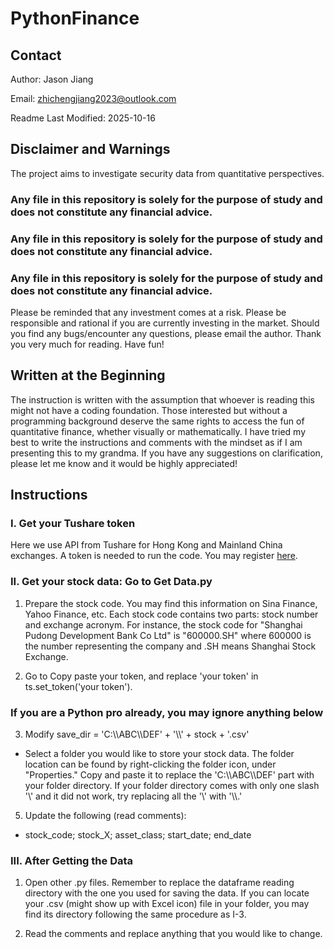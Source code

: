 # PythonFinance
## Contact
Author: Jason Jiang

Email: zhichengjiang2023@outlook.com

Readme Last Modified: 2025-10-16

## Disclaimer and Warnings

The project aims to investigate security data from quantitative perspectives. 

### Any file in this repository is solely for the purpose of study and does not constitute any financial advice. 

### Any file in this repository is solely for the purpose of study and does not constitute any financial advice. 

### Any file in this repository is solely for the purpose of study and does not constitute any financial advice. 

Please be reminded that any investment comes at a risk. Please be responsible and rational if you are currently investing in the market. Should you find any bugs/encounter any questions, please email the author. Thank you very much for reading. Have fun!

## Written at the Beginning
The instruction is written with the assumption that whoever is reading this might not have a coding foundation. Those interested but without a programming background deserve the same rights to access the fun of quantitative finance, whether visually or mathematically. I have tried my best to write the instructions and comments with the mindset as if I am presenting this to my grandma. If you have any suggestions on clarification, please let me know and it would be highly appreciated!

## Instructions

### I. Get your Tushare token
Here we use API from Tushare for Hong Kong and Mainland China exchanges. A token is needed to run the code. You may register [here](https://tushare.pro/register?reg=717744). 

### II. Get your stock data: Go to Get Data.py
1. Prepare the stock code. You may find this information on Sina Finance, Yahoo Finance, etc. Each stock code contains two parts: stock number and exchange acronym. For instance, the stock code for "Shanghai Pudong Development Bank Co Ltd" is "600000.SH" where 600000 is the number representing the company and .SH means Shanghai Stock Exchange.

2. Go to Copy paste your token, and replace 'your token' in ts.set_token('your token').

### If you are a Python pro already, you may ignore anything below

3. Modify save_dir = 'C:\\\\ABC\\\\DEF' + '\\\\' + stock + '.csv'

  * Select a folder you would like to store your stock data. The folder location can be found by right-clicking the folder icon, under "Properties." Copy and paste it to replace the 'C:\\\\ABC\\\\DEF' part with your folder directory. If your folder directory comes with only one slash '\\' and it did not work, try replacing all the '\\' with '\\\\.'

5. Update the following (read comments):

  * stock_code; stock_X; asset_class; start_date; end_date

### III. After Getting the Data

1. Open other .py files. Remember to replace the dataframe reading directory with the one you used for saving the data. If you can locate your .csv (might show up with Excel icon) file in your folder, you may find its directory following the same procedure as I-3.

2. Read the comments and replace anything that you would like to change.
